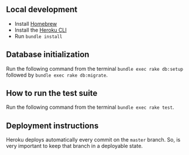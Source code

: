 ## Local development

- Install [Homebrew](https://brew.sh)
- Install the [Heroku CLI](https://devcenter.heroku.com/articles/heroku-cli)
- Run `bundle install`

## Database initialization
Run the following command from the terminal `bundle exec rake db:setup` followed by `bundle exec rake db:migrate`.

## How to run the test suite
Run the following command from the terminal `bundle exec rake test`.

## Deployment instructions
Heroku deploys automatically every commit on the `master` branch. So, is very important to keep that branch in a deployable state.
